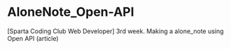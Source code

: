 # AloneNote_Open-API
[Sparta Coding Club Web Developer] 3rd week. Making a alone_note using Open API (article)
